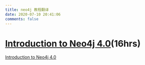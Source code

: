 ```yaml
---
title: neo4j 教程翻译
date: 2020-07-10 20:41:06
comments: false
---
```


# [Introduction to Neo4j 4.0](https://neo4j.com/graphacademy/online-training/introduction-to-neo4j-40/)(16hrs)

[Introduction to Neo4j 4.0](/neo4j/introduction-to-Neo4j-4-0/)